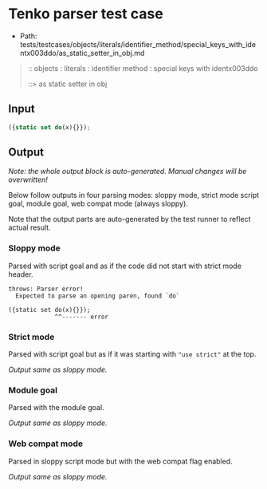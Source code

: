 # Tenko parser test case

- Path: tests/testcases/objects/literals/identifier_method/special_keys_with_identx003ddo/as_static_setter_in_obj.md

> :: objects : literals : identifier method : special keys with identx003ddo
>
> ::> as static setter in obj

## Input

`````js
({static set do(x){}});
`````

## Output

_Note: the whole output block is auto-generated. Manual changes will be overwritten!_

Below follow outputs in four parsing modes: sloppy mode, strict mode script goal, module goal, web compat mode (always sloppy).

Note that the output parts are auto-generated by the test runner to reflect actual result.

### Sloppy mode

Parsed with script goal and as if the code did not start with strict mode header.

`````
throws: Parser error!
  Expected to parse an opening paren, found `do`

({static set do(x){}});
             ^^------- error
`````

### Strict mode

Parsed with script goal but as if it was starting with `"use strict"` at the top.

_Output same as sloppy mode._

### Module goal

Parsed with the module goal.

_Output same as sloppy mode._

### Web compat mode

Parsed in sloppy script mode but with the web compat flag enabled.

_Output same as sloppy mode._
